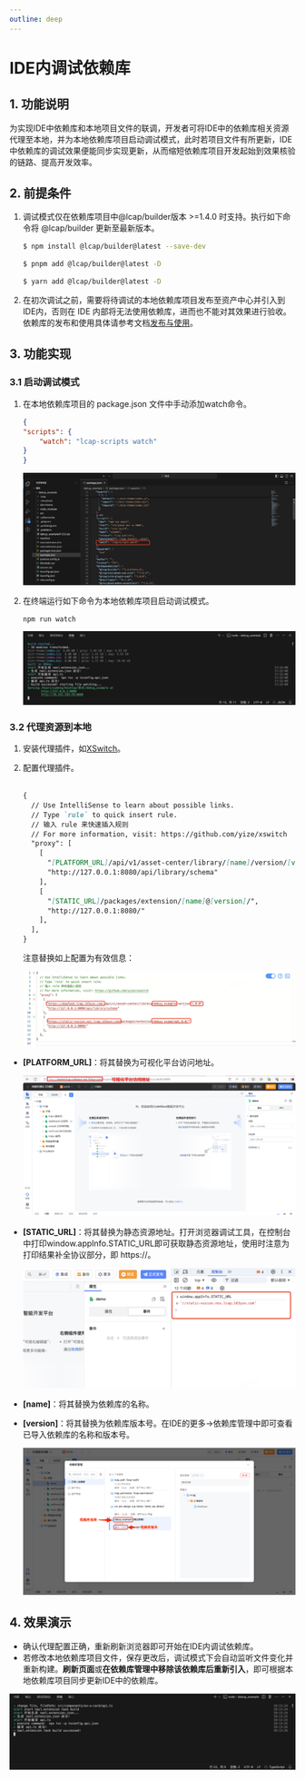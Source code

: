 ```yaml
---
outline: deep
---
```


<script setup>
import { VTCodeGroup, VTCodeGroupTab } from '../../.vitepress/components'
</script>

# IDE内调试依赖库

## 1. 功能说明

为实现IDE中依赖库和本地项目文件的联调，开发者可将IDE中的依赖库相关资源代理至本地，并为本地依赖库项目启动调试模式，此时若项目文件有所更新，IDE中依赖库的调试效果便能同步实现更新，从而缩短依赖库项目开发起始到效果核验的链路、提高开发效率。

## 2. 前提条件

1.  调试模式仅在依赖库项目中@lcap/builder版本 >=1.4.0 时支持。执行如下命令将 @lcap/builder 更新至最新版本。

    <VTCodeGroup>
      <VTCodeGroupTab label="npm">

      ```sh
      $ npm install @lcap/builder@latest --save-dev
      ```

      </VTCodeGroupTab>
      <VTCodeGroupTab label="pnpm">

      ```sh
      $ pnpm add @lcap/builder@latest -D
      ```

      </VTCodeGroupTab>
      <VTCodeGroupTab label="yarn">

      ```sh
      $ yarn add @lcap/builder@latest -D
      ```

      </VTCodeGroupTab>
    </VTCodeGroup>

2.  在初次调试之前，需要将待调试的本地依赖库项目发布至资产中心并引入到IDE内，否则在 IDE 内部将无法使用依赖库，进而也不能对其效果进行验收。依赖库的发布和使用具体请参考文档[发布与使用](../get-started/usage.md)。

## 3. 功能实现

### 3.1 启动调试模式

1.  在本地依赖库项目的 package.json 文件中手动添加watch命令。

    ```json
    {
    "scripts": {
        "watch": "lcap-scripts watch"
    }
    }
    ```

    <img src="../../images/IDEneitiaoshiyilaiku_202412021735_1.png" class="imgStyle" style="" />

1.  在终端运行如下命令为本地依赖库项目启动调试模式。

    ```sh
    npm run watch
    ```

    <img src="../../images/IDEneitiaoshiyilaiku_202412021735_2.png" class="imgStyle" style="" />

### 3.2 代理资源到本地

1.  安装代理插件，如[XSwitch](https://chromewebstore.google.com/detail/xswitch/idkjhjggpffolpidfkikidcokdkdaogg?hl=zh-CN\&utm_source=ext_sidebar)。
2.  配置代理插件。

    ```markdown

    {
      // Use IntelliSense to learn about possible links.
      // Type `rule` to quick insert rule.
      // 输入 rule 来快速插入规则
      // For more information, visit: https://github.com/yize/xswitch
      "proxy": [
        [
          "[PLATFORM_URL]/api/v1/asset-center/library/[name]/version/[version]",
          "http://127.0.0.1:8080/api/library/schema"
        ],
        [
          "[STATIC_URL]/packages/extension/[name]@[version]/",
          "http://127.0.0.1:8080/"
        ],
      ],
    }
    ```
    注意替换如上配置为有效信息：

    <img src="../../images/IDEneitiaoshiyilaiku_202412021735_3.png" class="imgStyle" style="" />

- **\[PLATFORM\_URL]**：将其替换为可视化平台访问地址。

    <img src="../../images/IDEneitiaoshiyilaiku_202412021735_4.png" class="imgStyle" style="" />

- **\[STATIC\_URL]**：将其替换为静态资源地址。打开浏览器调试工具，在控制台中打印window\.appInfo.STATIC\_URL即可获取静态资源地址，使用时注意为打印结果补全协议部分，即 https\://。

    <img src="../../images/IDEneitiaoshiyilaiku_202412021735_5.png" class="imgStyle" style="" />

- **\[name]**：将其替换为依赖库的名称。
- **\[version]**：将其替换为依赖库版本号。在IDE的更多->依赖库管理中即可查看已导入依赖库的名称和版本号。

    <img src="../../images/IDEneitiaoshiyilaiku_202412021735_6.png" class="imgStyle" style="" />

## 4. 效果演示

- 确认代理配置正确，重新刷新浏览器即可开始在IDE内调试依赖库。
- 若修改本地依赖库项目文件，保存更改后，调试模式下会自动监听文件变化并重新构建。**刷新页面**或**在依赖库管理中移除该依赖库后重新引入**，即可根据本地依赖库项目同步更新IDE中的依赖库。

<img src="../../images/IDEneitiaoshiyilaiku_202412021735_7.png" class="imgStyle" style="" />



